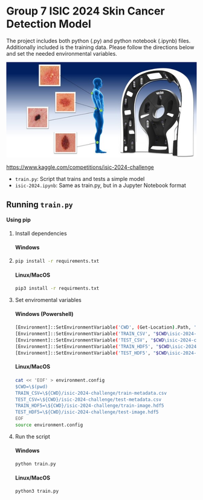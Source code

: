 # Group 7 ISIC 2024 Skin Cancer Detection Model 

The project includes both python (.py) and python notebook (.ipynb) files. Additionally included is the training data. Please follow the directions below and set the needed environmental variables.

![Image](docs/header.png)

https://www.kaggle.com/competitions/isic-2024-challenge
* `train.py`: Script that trains and tests a simple model 
* `isic-2024.ipynb`: Same as train.py, but in a Jupyter Notebook format
## Running `train.py`

#### Using pip

1. Install dependencies
   #### Windows
2. ```bash
   pip install -r requirements.txt
   ```
   #### Linux/MacOS
    ````bash
   pip3 install -r requirments.txt

3. Set enviromental variables
   #### Windows (Powershell)
   ```bash
   [Environment]::SetEnvironmentVariable('CWD', (Get-Location).Path, 'Process')
   [Environment]::SetEnvironmentVariable('TRAIN_CSV', "$CWD\isic-2024-challenge\train-metadata.csv", 'Process')
   [Environment]::SetEnvironmentVariable('TEST_CSV', "$CWD\isic-2024-challenge\test-metadata.csv", 'Process')
   [Environment]::SetEnvironmentVariable('TRAIN_HDF5', "$CWD\isic-2024-challenge\train-image.hdf5", 'Process')
   [Environment]::SetEnvironmentVariable('TEST_HDF5', "$CWD\isic-2024-challenge\dev-image.hdf5", 'Process')
   ````

   #### Linux/MacOS
   ```bash
   cat << 'EOF' > environment.config
   $CWD=\$(pwd)
   TRAIN_CSV=\${CWD}/isic-2024-challenge/train-metadata.csv
   TEST_CSV=\${CWD}/isic-2024-challenge/test-metadata.csv
   TRAIN_HDF5=\${CWD}/isic-2024-challenge/train-image.hdf5
   TEST_HDF5=\${CWD}/isic-2024-challenge/test-image.hdf5
   EOF
   source environment.config
   ```


3. Run the script

   #### Windows
   ```bash
   python train.py
   ```
   #### Linux/MacOS
   ```bash
   python3 train.py
   ```
